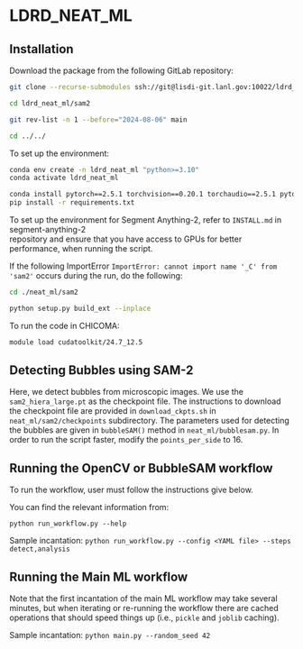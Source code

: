 # LDRD_NEAT_ML

## Installation

Download the package from the following GitLab repository:  

```bash
git clone --recurse-submodules ssh://git@lisdi-git.lanl.gov:10022/ldrd_dr_neat/ldrd_neat_ml.git

cd ldrd_neat_ml/sam2

git rev-list -n 1 --before="2024-08-06" main

cd ../../
```

To set up the environment:  

```bash
conda env create -n ldrd_neat_ml "python>=3.10"
conda activate ldrd_neat_ml

conda install pytorch==2.5.1 torchvision==0.20.1 torchaudio==2.5.1 pytorch-cuda=12.4 -c pytorch -c nvidia
pip install -r requirements.txt
```

To set up the environment for Segment Anything-2, refer to `INSTALL.md` in segment-anything-2   
repository and ensure that you have access to GPUs for better performance, when running the script.  

If the following ImportError `ImportError: cannot import name '_C' from 'sam2'` occurs during the run, do the following:  

```bash
cd ./neat_ml/sam2

python setup.py build_ext --inplace
```  

To run the code in CHICOMA:  
```bash
module load cudatoolkit/24.7_12.5  
```  

## Detecting Bubbles using SAM-2

Here, we detect bubbles from microscopic images. We use the `sam2_hiera_large.pt` as the 
checkpoint file. The instructions to download the checkpoint file are provided in 
`download_ckpts.sh` in `neat_ml/sam2/checkpoints` subdirectory. The parameters used for 
detecting the bubbles are given in `bubbleSAM()` method in `neat_ml/bubblesam.py`. 
In order to run the script faster, modify the `points_per_side` to 16.

## Running the OpenCV or BubbleSAM workflow

To run the workflow, user must follow the instructions 
give below. 

You can find the relevant information from:  

`python run_workflow.py --help`

Sample incantation: `python run_workflow.py --config <YAML file> --steps detect,analysis`

## Running the Main ML workflow

Note that the first incantation of the main ML workflow may take several minutes, 
but when iterating or re-running the workflow there are cached operations 
that should speed things up (i.e., `pickle` and `joblib` caching).

Sample incantation: `python main.py --random_seed 42`  
